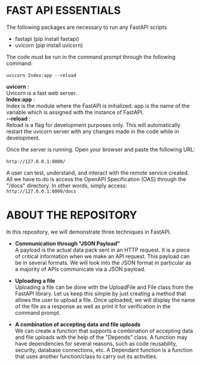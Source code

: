 # FAST API ESSENTIALS

The following packages are necessary to run any FastAPI scripts<br> 
- fastapi (pip install fastapi)
- uvicorn (pip install uvicorn)

The code must be run in the command prompt through the following command:<br><br>
```uvicorn Index:app --reload```

**uvicorn** : <br>Uvicorn is a fast web server.<br>
**Index:app** : <br>Index is the module where the FastAPI is initialized. app is the name of the variable which is assigned with the instance of FastAPI.<br>
**--reload** : <br>Reload is a flag for development purposes only. This will automatically restart the uvicorn server with any changes made in the code while in development.

Once the server is running. Open your browser and paste the following URL:<br><br>
``` http://127.0.0.1:8000/ ```

A user can test, understand, and interact with the remote service created. All we have to do is access the OpenAPI Specification (OAS) 
through the "/docs" directory. In other words, simply access: 
``` http://127.0.0.1:8000/docs ```

# ABOUT THE REPOSITORY

In this repository, we will demonstrate three techniques in FastAPI.
- **Communication through "JSON Payload"**<br>
A payload is the actual data pack sent in an HTTP request. It is a piece of critical information when we make an API request. 
This payload can be in several formats. We will look into the JSON format in particular as a majority of APIs communicate via a JSON 
payload.

- **Uploading a file**<br>
Uploading a file can be done with the UploadFile and File class from the FastAPI library. Let us keep this simple by just 
creating a method that allows the user to upload a file. Once uploaded, we will display the name of the file as a response as well as 
print it for verification in the command prompt.

- **A combination of accepting data and file uploads**<br>
We can create a function that supports a combination of accepting data and file uploads with the help of the "Depends" class. 
A function may have dependencies for several reasons, such as code reusability, security, database connections, etc. 
A Dependant function is a function that uses another function/class to carry out its activities.